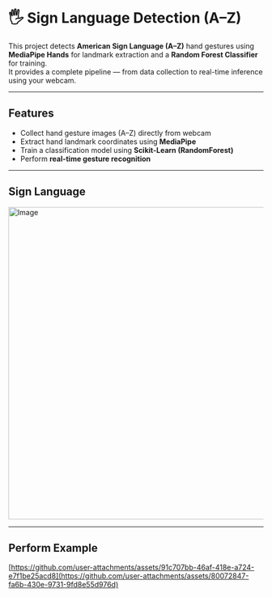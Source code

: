 # 🖐️ Sign Language Detection (A–Z)

This project detects **American Sign Language (A–Z)** hand gestures using **MediaPipe Hands** for landmark extraction and a **Random Forest Classifier** for training.  
It provides a complete pipeline — from data collection to real-time inference using your webcam.

---

## Features
- Collect hand gesture images (A–Z) directly from webcam  
- Extract hand landmark coordinates using **MediaPipe**  
- Train a classification model using **Scikit-Learn (RandomForest)**  
- Perform **real-time gesture recognition**

---

## Sign Language
<img width="800" height="618" alt="Image" src="https://github.com/user-attachments/assets/814e3755-55b6-4802-ab4d-58d6da67ea4c" />

---

## Perform Example
[https://github.com/user-attachments/assets/91c707bb-46af-418e-a724-e7f1be25acd8](https://github.com/user-attachments/assets/80072847-fa6b-430e-9731-9fd8e55d976d)
